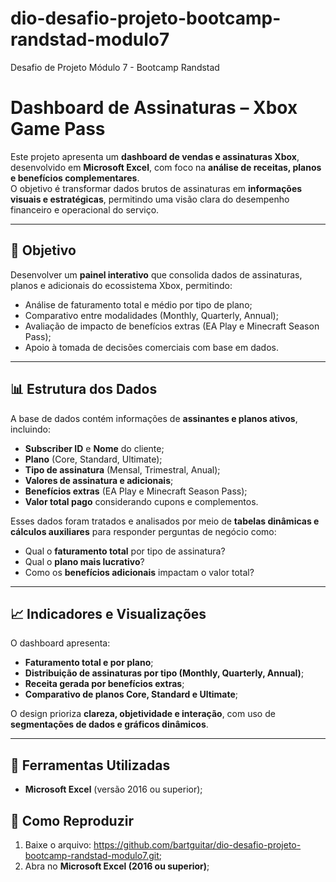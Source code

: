 # dio-desafio-projeto-bootcamp-randstad-modulo7
Desafio de Projeto Módulo 7 - Bootcamp Randstad

# Dashboard de Assinaturas – Xbox Game Pass

Este projeto apresenta um **dashboard de vendas e assinaturas Xbox**, desenvolvido em **Microsoft Excel**, com foco na **análise de receitas, planos e benefícios complementares**.  
O objetivo é transformar dados brutos de assinaturas em **informações visuais e estratégicas**, permitindo uma visão clara do desempenho financeiro e operacional do serviço.

---

## 🎯 Objetivo
Desenvolver um **painel interativo** que consolida dados de assinaturas, planos e adicionais do ecossistema Xbox, permitindo:
- Análise de faturamento total e médio por tipo de plano;
- Comparativo entre modalidades (Monthly, Quarterly, Annual);
- Avaliação de impacto de benefícios extras (EA Play e Minecraft Season Pass);
- Apoio à tomada de decisões comerciais com base em dados.

---

## 📊 Estrutura dos Dados
A base de dados contém informações de **assinantes e planos ativos**, incluindo:
- **Subscriber ID** e **Nome** do cliente;  
- **Plano** (Core, Standard, Ultimate);  
- **Tipo de assinatura** (Mensal, Trimestral, Anual);  
- **Valores de assinatura e adicionais**;  
- **Benefícios extras** (EA Play e Minecraft Season Pass);  
- **Valor total pago** considerando cupons e complementos.

Esses dados foram tratados e analisados por meio de **tabelas dinâmicas e cálculos auxiliares** para responder perguntas de negócio como:
- Qual o **faturamento total** por tipo de assinatura?  
- Qual o **plano mais lucrativo**?  
- Como os **benefícios adicionais** impactam o valor total?  

---

## 📈 Indicadores e Visualizações
O dashboard apresenta:
- **Faturamento total e por plano**;  
- **Distribuição de assinaturas por tipo (Monthly, Quarterly, Annual)**;  
- **Receita gerada por benefícios extras**;  
- **Comparativo de planos Core, Standard e Ultimate**;  

O design prioriza **clareza, objetividade e interação**, com uso de **segmentações de dados e gráficos dinâmicos**.

---

## 🧩 Ferramentas Utilizadas
- **Microsoft Excel** (versão 2016 ou superior);


## 🚀 Como Reproduzir
1. Baixe o arquivo: https://github.com/bartguitar/dio-desafio-projeto-bootcamp-randstad-modulo7.git;
2. Abra no **Microsoft Excel (2016 ou superior)**;

